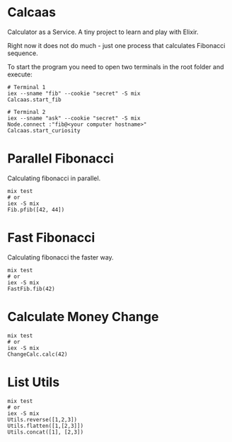 # Calcaas

Calculator as a Service. A tiny project to learn and play with Elixir.

Right now it does not do much - just one process that calculates Fibonacci sequence.

To start the program you need to open two terminals in the root folder and execute:

```
# Terminal 1
iex --sname "fib" --cookie "secret" -S mix
Calcaas.start_fib
```

```
# Terminal 2
iex --sname "ask" --cookie "secret" -S mix
Node.connect :"fib@<your computer hostname>"
Calcaas.start_curiosity
```

# Parallel Fibonacci 

Calculating fibonacci in parallel.

```
mix test
# or
iex -S mix
Fib.pfib([42, 44])
```

# Fast Fibonacci 

Calculating fibonacci the faster way.

```
mix test
# or
iex -S mix
FastFib.fib(42)
```

# Calculate Money Change 

```
mix test
# or
iex -S mix
ChangeCalc.calc(42)
```

# List Utils 

```
mix test
# or
iex -S mix
Utils.reverse([1,2,3])
Utils.flatten([1,[2,3]])
Utils.concat([1], [2,3])
```
